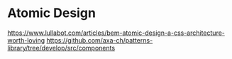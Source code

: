 # Atomic Design

https://www.lullabot.com/articles/bem-atomic-design-a-css-architecture-worth-loving
https://github.com/axa-ch/patterns-library/tree/develop/src/components